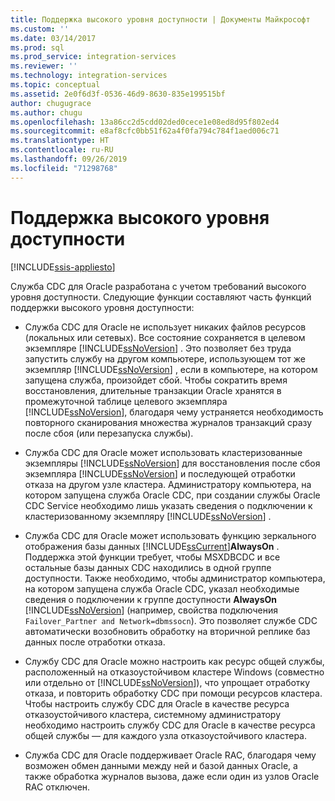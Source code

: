 ```yaml
---
title: Поддержка высокого уровня доступности | Документы Майкрософт
ms.custom: ''
ms.date: 03/14/2017
ms.prod: sql
ms.prod_service: integration-services
ms.reviewer: ''
ms.technology: integration-services
ms.topic: conceptual
ms.assetid: 2e0f6d3f-0536-46d9-8630-835e199515bf
author: chugugrace
ms.author: chugu
ms.openlocfilehash: 13a86cc2d5cdd02ded0cece1e08ed8d95f802ed4
ms.sourcegitcommit: e8af8cfc0bb51f62a4f0fa794c784f1aed006c71
ms.translationtype: HT
ms.contentlocale: ru-RU
ms.lasthandoff: 09/26/2019
ms.locfileid: "71298768"
---
```

# <a name="high-availability-support"></a>Поддержка высокого уровня доступности

[!INCLUDE[ssis-appliesto](../../includes/ssis-appliesto-ssvrpluslinux-asdb-asdw-xxx.md)]


  Служба CDC для Oracle разработана с учетом требований высокого уровня доступности. Следующие функции составляют часть функций поддержки высокого уровня доступности:  
  
-   Служба CDC для Oracle не использует никаких файлов ресурсов (локальных или сетевых). Все состояние сохраняется в целевом экземпляре [!INCLUDE[ssNoVersion](../../includes/ssnoversion-md.md)] . Это позволяет без труда запустить службу на другом компьютере, использующем тот же экземпляр [!INCLUDE[ssNoVersion](../../includes/ssnoversion-md.md)] , если в компьютере, на котором запущена служба, произойдет сбой. Чтобы сократить время восстановления, длительные транзакции Oracle хранятся в промежуточной таблице целевого экземпляра [!INCLUDE[ssNoVersion](../../includes/ssnoversion-md.md)], благодаря чему устраняется необходимость повторного сканирования множества журналов транзакций сразу после сбоя (или перезапуска службы).  
  
-   Служба CDC для Oracle может использовать кластеризованные экземпляры [!INCLUDE[ssNoVersion](../../includes/ssnoversion-md.md)] для восстановления после сбоя экземпляра [!INCLUDE[ssNoVersion](../../includes/ssnoversion-md.md)] и последующей отработки отказа на другом узле кластера. Администратору компьютера, на котором запущена служба Oracle CDC, при создании службы Oracle CDC Service необходимо лишь указать сведения о подключении к кластеризованному экземпляру [!INCLUDE[ssNoVersion](../../includes/ssnoversion-md.md)] .  
  
-   Служба CDC для Oracle может использовать функцию зеркального отображения базы данных [!INCLUDE[ssCurrent](../../includes/sscurrent-md.md)]**AlwaysOn** . Поддержка этой функции требует, чтобы MSXDBCDC и все остальные базы данных CDC находились в одной группе доступности. Также необходимо, чтобы администратор компьютера, на котором запущена служба Oracle CDC, указал необходимые сведения о подключении к группе доступности **AlwaysOn** [!INCLUDE[ssNoVersion](../../includes/ssnoversion-md.md)] (например, свойства подключения `Failover_Partner and Network=dbmssocn`). Это позволяет службе CDC автоматически возобновить обработку на вторичной реплике баз данных после отработки отказа.  
  
-   Службу CDC для Oracle можно настроить как ресурс общей службы, расположенный на отказоустойчивом кластере Windows (совместно или отдельно от [!INCLUDE[ssNoVersion](../../includes/ssnoversion-md.md)]), что упрощает отработку отказа, и повторить обработку CDC при помощи ресурсов кластера. Чтобы настроить службу CDC для Oracle в качестве ресурса отказоустойчивого кластера, системному администратору необходимо настроить службу CDC для Oracle в качестве ресурса общей службы — для каждого узла отказоустойчивого кластера.  
  
-   Служба CDC для Oracle поддерживает Oracle RAC, благодаря чему возможен обмен данными между ней и базой данных Oracle, а также обработка журналов вызова, даже если один из узлов Oracle RAC отключен.  
  
  
